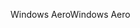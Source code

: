 <span data-ttu-id="5f0a6-101">Windows Aero</span><span class="sxs-lookup"><span data-stu-id="5f0a6-101">Windows Aero</span></span>